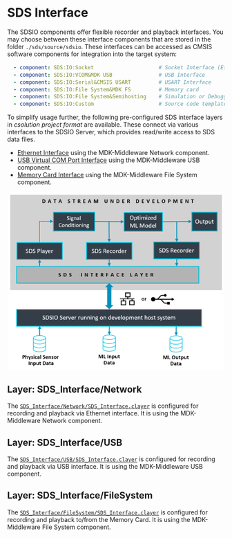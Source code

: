 # SDS Interface

The SDSIO components offer flexible recorder and playback interfaces. You may choose between these interface components that are stored in the folder `./sds/source/sdsio`. These interfaces can be accessed as CMSIS software components for integration into the target system:

```yml
  - component: SDS:IO:Socket                     # Socket Interface (Ethernet or WiFi)
  - component: SDS:IO:VCOM&MDK USB               # USB Interface
  - component: SDS:IO:Serial&CMSIS USART         # USART Interface
  - component: SDS:IO:File System&MDK FS         # Memory card
  - component: SDS:IO:File System&Semihosting    # Simulation or Debugger via Semihosting interface
  - component: SDS:IO:Custom                     # Source code template for custom implementation
```

To simplify usage further, the following pre-configured SDS interface layers in *csolution project format* are available. These connect via various interfaces to the SDSIO Server, which provides read/write access to SDS data files.

- [Ethernet Interface](#layer-sds_interfacenetwork) using the MDK-Middleware Network component.
- [USB Virtual COM Port Interface](#layer-sds_interfaceusb) using the MDK-Middleware USB component.
- [Memory Card Interface](#layer-sds_interfacefilesystem) using the MDK-Middleware File System component.

![SDS Interface](images/SDSIO.png)

## Layer: SDS_Interface/Network

The [`SDS_Interface/Network/SDS_Interface.clayer`](https://github.com/Arm-Examples/SDS-Examples/tree/main/SDS_Interface/Network) is configured for recording and playback via Ethernet interface. It is using the MDK-Middleware Network component.

## Layer: SDS_Interface/USB

The [`SDS_Interface/USB/SDS_Interface.clayer`](https://github.com/Arm-examples/SDS-Examples/tree/main/SDS_Interface/USB) is configured for recording and playback via USB interface. It is using the MDK-Middleware USB component.

## Layer: SDS_Interface/FileSystem

The [`SDS_Interface/FileSystem/SDS_Interface.clayer`](https://github.com/Arm-Examples/SDS-Examples/tree/main/SDS_Interface/FileSystem) is configured for recording and playback to/from the Memory Card. It is using the MDK-Middleware File System component.
